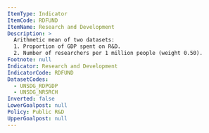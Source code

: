 ```yaml
---
ItemType: Indicator
ItemCode: RDFUND
ItemName: Research and Development
Description: >
  Arithmetic mean of two datasets: 
  1. Proportion of GDP spent on R&D. 
  2. Number of researchers per 1 million people (weight 0.50).
Footnote: null
Indicator: Research and Development
IndicatorCode: RDFUND
DatasetCodes:
  - UNSDG_RDPGDP
  - UNSDG_NRSRCH
Inverted: false
LowerGoalpost: null
Policy: Public R&D
UpperGoalpost: null
---
```


